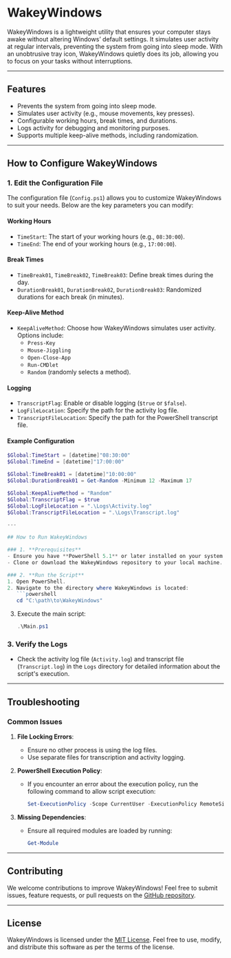 # WakeyWindows

WakeyWindows is a lightweight utility that ensures your computer stays awake without altering Windows’ default settings. It simulates user activity at regular intervals, preventing the system from going into sleep mode. With an unobtrusive tray icon, WakeyWindows quietly does its job, allowing you to focus on your tasks without interruptions.

---

## Features

- Prevents the system from going into sleep mode.
- Simulates user activity (e.g., mouse movements, key presses).
- Configurable working hours, break times, and durations.
- Logs activity for debugging and monitoring purposes.
- Supports multiple keep-alive methods, including randomization.

---

## How to Configure WakeyWindows

### 1. **Edit the Configuration File**
The configuration file (`Config.ps1`) allows you to customize WakeyWindows to suit your needs. Below are the key parameters you can modify:

#### **Working Hours**
- `TimeStart`: The start of your working hours (e.g., `08:30:00`).
- `TimeEnd`: The end of your working hours (e.g., `17:00:00`).

#### **Break Times**
- `TimeBreak01`, `TimeBreak02`, `TimeBreak03`: Define break times during the day.
- `DurationBreak01`, `DurationBreak02`, `DurationBreak03`: Randomized durations for each break (in minutes).

#### **Keep-Alive Method**
- `KeepAliveMethod`: Choose how WakeyWindows simulates user activity. Options include:
  - `Press-Key`
  - `Mouse-Jiggling`
  - `Open-Close-App`
  - `Run-CMDlet`
  - `Random` (randomly selects a method).

#### **Logging**
- `TranscriptFlag`: Enable or disable logging (`$true` or `$false`).
- `LogFileLocation`: Specify the path for the activity log file.
- `TranscriptFileLocation`: Specify the path for the PowerShell transcript file.

#### **Example Configuration**
```powershell
$Global:TimeStart = [datetime]"08:30:00"
$Global:TimeEnd = [datetime]"17:00:00"

$Global:TimeBreak01 = [datetime]"10:00:00"
$Global:DurationBreak01 = Get-Random -Minimum 12 -Maximum 17

$Global:KeepAliveMethod = "Random"
$Global:TranscriptFlag = $true
$Global:LogFileLocation = ".\Logs\Activity.log"
$Global:TranscriptFileLocation = ".\Logs\Transcript.log"

---

## How to Run WakeyWindows

### 1. **Prerequisites**
- Ensure you have **PowerShell 5.1** or later installed on your system.
- Clone or download the WakeyWindows repository to your local machine.

### 2. **Run the Script**
1. Open PowerShell.
2. Navigate to the directory where WakeyWindows is located:
   ```powershell
   cd "C:\path\to\WakeyWindows"
   ```
3. Execute the main script:
   ```powershell
   .\Main.ps1
   ```

### 3. **Verify the Logs**
- Check the activity log file (`Activity.log`) and transcript file (`Transcript.log`) in the `Logs` directory for detailed information about the script's execution.

---

## Troubleshooting

### Common Issues
1. **File Locking Errors**:
   - Ensure no other process is using the log files.
   - Use separate files for transcription and activity logging.

2. **PowerShell Execution Policy**:
   - If you encounter an error about the execution policy, run the following command to allow script execution:
     ```powershell
     Set-ExecutionPolicy -Scope CurrentUser -ExecutionPolicy RemoteSigned
     ```

3. **Missing Dependencies**:
   - Ensure all required modules are loaded by running:
     ```powershell
     Get-Module
     ```

---

## Contributing

We welcome contributions to improve WakeyWindows! Feel free to submit issues, feature requests, or pull requests on the [GitHub repository](https://github.com/namnamir/WakeyWindows).

---

## License

WakeyWindows is licensed under the [MIT License](LICENSE). Feel free to use, modify, and distribute this software as per the terms of the license.